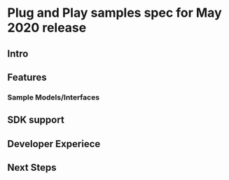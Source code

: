 # Plug and Play samples spec for May 2020 release

## Intro

## Features

### Sample Models/Interfaces

## SDK support

## Developer Experiece

## Next Steps